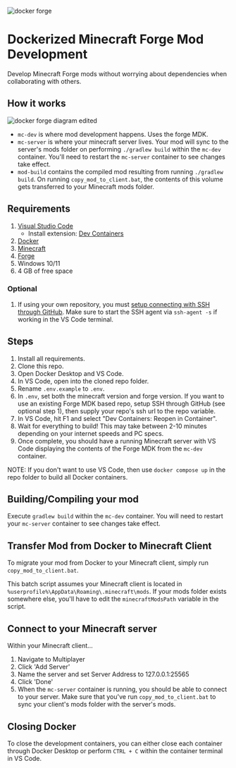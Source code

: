 ![docker forge](https://github.com/sabs21/forge-mod-dev-docker/assets/18126892/4308de19-b1e1-474a-8e02-3c2094733700)
# Dockerized Minecraft Forge Mod Development
Develop Minecraft Forge mods without worrying about dependencies when collaborating with others.
## How it works
![docker forge diagram edited](https://github.com/sabs21/forge-mod-dev-docker/assets/18126892/06e42696-ee18-4a4f-9bf9-8bd34ea6c70a)
- `mc-dev` is where mod development happens. Uses the forge MDK.
- `mc-server` is where your minecraft server lives. Your mod will sync to the server's mods folder on performing `./gradlew build` within the `mc-dev` container. You'll need to restart the `mc-server` container to see changes take effect.
- `mod-build` contains the compiled mod resulting from running `./gradlew build`. On running `copy_mod_to_client.bat`, the contents of this volume gets transferred to your Minecraft mods folder.
## Requirements
1.  [Visual Studio Code](https://code.visualstudio.com/)
    -   Install extension: [Dev Containers](https://marketplace.visualstudio.com/items?itemName=ms-vscode-remote.remote-containers)
2.  [Docker](https://www.docker.com/get-started/)
3.  [Minecraft](https://www.minecraft.net/en-us/download)
4.  [Forge](https://files.minecraftforge.net/net/minecraftforge/forge/)
5.  Windows 10/11
6.  4 GB of free space
### Optional
1. If using your own repository, you must [setup connecting with SSH through GitHub](https://docs.github.com/en/authentication/connecting-to-github-with-ssh). Make sure to start the SSH agent via `ssh-agent -s` if working in the VS Code terminal.
## Steps
1. Install all requirements.
2. Clone this repo.
3. Open Docker Desktop and VS Code.
4. In VS Code, open into the cloned repo folder.
5. Rename `.env.example` to `.env`.
6. In `.env`, set both the minecraft version and forge version. If you want to use an existing Forge MDK based repo, setup SSH through GitHub (see optional step 1), then supply your repo's ssh url to the repo variable.
7. In VS Code, hit F1 and select "Dev Containers: Reopen in Container".
8. Wait for everything to build! This may take between 2-10 minutes depending on your internet speeds and PC specs.
9. Once complete, you should have a running Minecraft server with VS Code displaying the contents of the Forge MDK from the `mc-dev` container.

NOTE: If you don't want to use VS Code, then use `docker compose up` in the repo folder to build all Docker containers.

## Building/Compiling your mod
Execute `gradlew build` within the `mc-dev` container. You will need to restart your `mc-server` container to see changes take effect.

## Transfer Mod from Docker to Minecraft Client
To migrate your mod from Docker to your Minecraft client, simply run `copy_mod_to_client.bat`. 

This batch script assumes your Minecraft client is located in `%userprofile%\AppData\Roaming\.minecraft\mods`. If your mods folder exists somewhere else, you'll have to edit the `minecraftModsPath` variable in the script.

## Connect to your Minecraft server
Within your Minecraft client... 
1. Navigate to Multiplayer
2. Click 'Add Server'
3. Name the server and set Server Address to 127.0.0.1:25565
4. Click 'Done'
5. When the `mc-server` container is running, you should be able to connect to your server. Make sure that you've run `copy_mod_to_client.bat` to sync your client's mods folder with the server's mods.

## Closing Docker
To close the development containers, you can either close each container through Docker Desktop or perform `CTRL + C` within the container terminal in VS Code.
